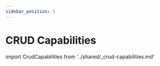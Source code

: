 ```yaml
---
sidebar_position: 5
---
```


# CRUD Capabilities

import CrudCapabilities from '../shared/_crud-capabilities.md'

<CrudCapabilities />
